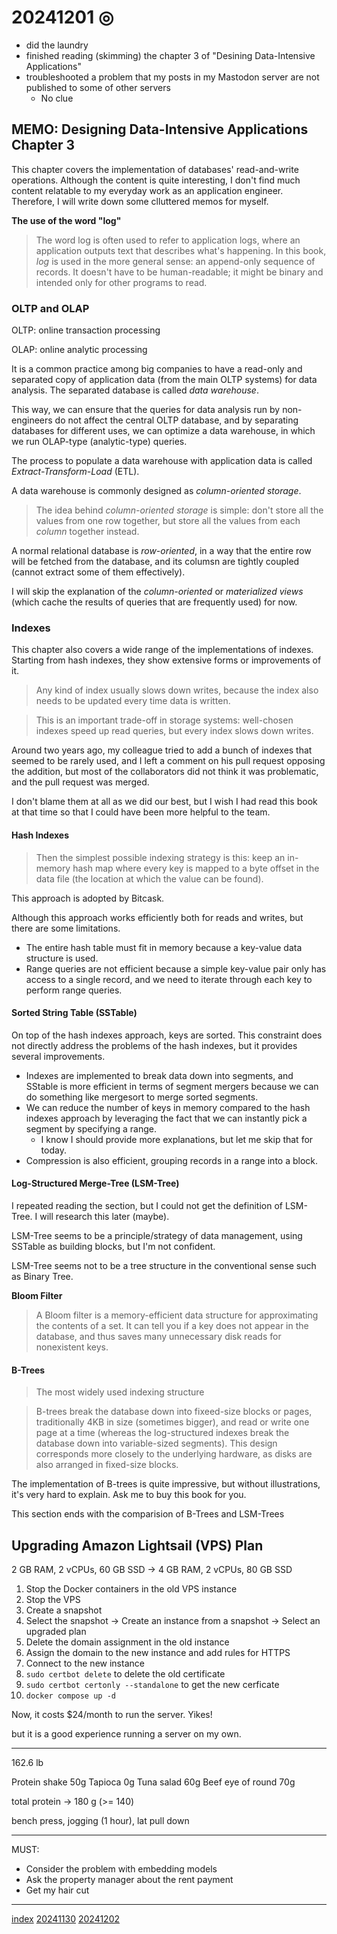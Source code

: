 <head><meta name="viewport" content="width=device-width, initial-scale=1.0, user-scalable=yes" /><meta charset="UTF-8"></head>

# 20241201 ◎

- did the laundry
- finished reading (skimming) the chapter 3 of "Desining Data-Intensive Applications"
- troubleshooted a problem that my posts in my Mastodon server are not published to some of other servers
	- No clue

## MEMO: Designing Data-Intensive Applications Chapter 3

This chapter covers the implementation of databases' read-and-write operations. Although the content is quite interesting, I don't find much content relatable to my everyday work as an application engineer. Therefore, I will write down some clluttered memos for myself.

**The use of the word "log"**

> The word log is often used to refer to application logs, where an application outputs text that describes what's happening. In this book, *log* is used in the more general sense: an append-only sequence of records. It doesn't have to be human-readable; it might be binary and intended only for other programs to read.

### OLTP and OLAP

OLTP: online transaction processing

OLAP: online analytic processing

It is a common practice among big companies to have a read-only and separated copy of application data (from the main OLTP systems) for data analysis. The separated database is called *data warehouse*.

This way, we can ensure that the queries for data analysis run by non-engineers do not affect the central OLTP database, and by separating databases for different uses, we can optimize a data warehouse, in which we run OLAP-type (analytic-type) queries.

The process to populate a data warehouse with application data is called *Extract-Transform-Load* (ETL).

A data warehouse is commonly designed as *column-oriented storage*.

> The idea behind *column-oriented storage* is simple: don't store all the values from one row together, but store all the values from each *column* together instead.

A normal relational database is *row-oriented*, in a way that the entire row will be fetched from the database, and its columsn are tightly coupled (cannot extract some of them effectively).

I will skip the explanation of the *column-oriented* or *materialized views* (which cache the results of queries that are frequently used) for now.

### Indexes

This chapter also covers a wide range of the implementations of indexes. Starting from hash indexes, they show extensive forms or improvements of it.

> Any kind of index usually slows down writes, because the index also needs to be updated every time data is written.

> This is an important trade-off in storage systems: well-chosen indexes speed up read queries, but every index slows down writes.

Around two years ago, my colleague tried to add a bunch of indexes that seemed to be rarely used, and I left a comment on his pull request opposing the addition, but most of the collaborators did not think it was problematic, and the pull request was merged.

I don't blame them at all as we did our best, but I wish I had read this book at that time so that I could have been more helpful to the team.

#### Hash Indexes

> Then the simplest possible indexing strategy is this: keep an in-memory hash map where every key is mapped to a byte offset in the data file (the location at which the value can be found).

This approach is adopted by Bitcask.

Although this approach works efficiently both for reads and writes, but there are some limitations.

- The entire hash table must fit in memory because a key-value data structure is used.
- Range queries are not efficient because a simple key-value pair only has access to a single record, and we need to iterate through each key to perform range queries.

#### Sorted String Table (SSTable)

On top of the hash indexes approach, keys are sorted. This constraint does not directly address the problems of the hash indexes, but it provides several improvements.

- Indexes are implemented to break data down into segments, and SStable is more efficient in terms of segment mergers because we can do something like mergesort to merge sorted segments.
- We can reduce the number of keys in memory compared to the hash indexes approach by leveraging the fact that we can instantly pick a segment by specifying a range.
	- I know I should provide more explanations, but let me skip that for today.
- Compression is also efficient, grouping records in a range into a block. 

#### Log-Structured Merge-Tree (LSM-Tree)

I repeated reading the section, but I could not get the definition of LSM-Tree. I will research this later (maybe).

LSM-Tree seems to be a principle/strategy of data management, using SSTable as building blocks, but I'm not confident.

LSM-Tree seems not to be a tree structure in the conventional sense such as Binary Tree.

**Bloom Filter**

> A Bloom filter is a memory-efficient data structure for approximating the contents of a set. It can tell you if a key does not appear in the database, and thus saves many unnecessary disk reads for nonexistent keys.

#### B-Trees

> The most widely used indexing structure

> B-trees break the database down into fixeed-size blocks or pages, traditionally 4KB in size (sometimes bigger), and read or write one page at a time (whereas the log-structured indexes break the database down into variable-sized segments). This design corresponds more closely to the underlying hardware, as disks are also arranged in fixed-size blocks.

The implementation of B-trees is quite impressive, but without illustrations, it's very hard to explain. Ask me to buy this book for you.

This section ends with the comparision of B-Trees and LSM-Trees

## Upgrading Amazon Lightsail (VPS) Plan

2 GB RAM, 2 vCPUs, 60 GB SSD -> 4 GB RAM, 2 vCPUs, 80 GB SSD

1. Stop the Docker containers in the old VPS instance
1. Stop the VPS
1. Create a snapshot
1. Select the snapshot -> Create an instance from a snapshot -> Select an upgraded plan
1. Delete the domain assignment in the old instance
1. Assign the domain to the new instance and add rules for HTTPS
1. Connect to the new instance
1. `sudo certbot delete` to delete the old certificate
1. `sudo certbot certonly --standalone` to get the new cerficate
1. `docker compose up -d`

Now, it costs $24/month to run the server. Yikes!

but it is a good experience running a server on my own.

---

162.6 lb

Protein shake 50g
Tapioca 0g
Tuna salad 60g
Beef eye of round 70g

total protein -> 180 g (>= 140)

bench press, jogging (1 hour), lat pull down

---

MUST:

- Consider the problem with embedding models
- Ask the property manager about the rent payment
- Get my hair cut

---

[index](../../index.html)
[20241130](../11/20241130.html)
[20241202](20241202.html)
